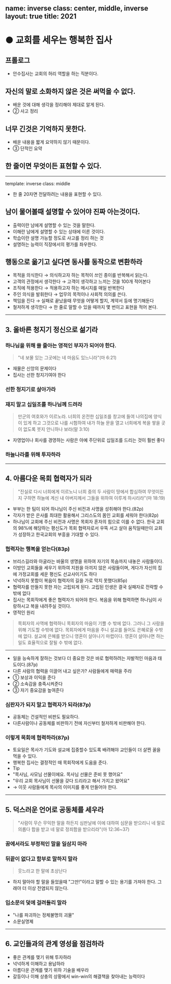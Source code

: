 name: inverse
class: center, middle, inverse
layout: true
title: 2021
---

# ● 교회를 세우는 행복한 집사

## 프롤로그

* 안수집사는 교회의 허리 역할을 하는 직분이다.

## 자신의 말로 소화하지 않은 것은 써먹을 수 없다.

* 배운 것에 대해 생각을 정리해야 제대로 알게 된다.
* ② 사고 정리

## 너무 긴것은 기억하지 못한다.

* 배운 내용을 짧게 요약하지 않기 때문이다.
* ③ 단적인 요약

## 한 줄이면 무엇이든 표현할 수 있다.

---

template: inverse
class: middle


* 한 줄 20자면 전달하려는 내용을 표현할 수 있다.

## 남이 물어볼때 설명할 수 있어야 진짜 아는것이다.

* 출력이란 남에게 설명할 수 있는 것을 말한다.
* 이해란 남에게 설명할 수 있는 상태에 이른 것이다.
* 학습이란 설명 가능할 정도로 사고를 정리 하는 것
* 설명하는 능력이 직장에서의 평가를 좌우한다.

## 행동으로 옮기고 싶다면 동사를 동작으로 변환하라

* 목적을 의식한다 → 의식하고자 하는 목적이 쓰인 종이를 반복해서 읽는다.
* 고객의 관정에서 생각한다 → 고객이 생각하고 느끼는 것을 100개 적어본다
* 조직에 적용한다 → 적용하고자 하는 메시지를 매일 반복한다
* 주인 의식을 발휘한다 → 업무의 목적이나 사회적 의의를 쓴다.
* 책임을 진다 → 실패로 끝났을때 무엇을 어떻게 할지, 계약서 등에 명기해둔다
* 철저하게 생각한다 → 한 줄로 말할 수 있을 때까지 몇 번이고 표현을 적어 본다.

---
  
## 3. 올바른 청지기 정신으로 섦기라

### 하나님을 위해 쓸 줄아는  영적인 부자가 되어야 한다.

> "네 보물 있는 그곳에는 네 마음도 있느니라"(마 6:21)

* 재물은 신앙의 문제이다
* 집사는 선한 청지기여야 한다

### 선한 청지기로 살아가라

### 재지 말고 십일조를 하나님께 드려라

> 만군의 여호와가 이르노라. 너희의 온전한 십일조를 창고에 들여 나의집에 양식이 있게 하고 그것으로 나를 시험하여 내가 하늘 문을 열고 너희에게 복을 쌓을 곳이 없도록 붓지 안니하나 보라(말 3:10)

* 자영업이나 회사를 경영하는 사람은 아예 주단위로 십일조를 드리는 것이 훨씬 좋다

### 하늘나라를 위해 투자하라

---

## 4. 아름다운 목회 협력자가 되라

> "진실로 다시 너희에게 이르노니 너희 중의 두 사람이 땅에서 합심하여 무엇이든지 구하면 하늘에 계신 내 아버지께서 그들을 위하여 이루게 하시리라"(마 18:19)

* 부부는 한 팀이 되어 하나님이 주신 비전과 사명을 성취해야 한다.(82p)
* 각자가 받은 은사를 최대한 활용해서 그리스도의 몸인 교회를 세워야 한다(82p)
* 하나님이 교회에 주신 비전과 사명은 목회자 혼자의 힘으로 이를 수 없다. 한국 교회의 98%에 해당하는 평신도가 목회 협력자로서 우뚝 서고 살아 움직일때만이 교회가 성장하고 한국교회의 부흥을 기대할 수 있다.

### 협력자는 행복을 얻는다(83p)

* 브리스길라와 아굴라는 바울의 생명을 위하여 자기의 목숨까지 내놓은 사람들이다.
* 이방인 교회들을 세우기 위하여 지원을 아끼지 않은 사람들이며, 게다가 자신의 집에 가정교회를 세운 평신도 선교사이기도 하다
* 넉넉하지 못함이 복음이 협력자의 길을 가로 막지 못했다(85p)
* 협력자를 만들지 못한 자는 고립되게 된다. 고립된 인생은 결국 실패자로 전략할 수밖에 없다
* 집사는 목회작에게 좋은 협력자가 되어야 한다. 복음을 위해 협력하면 하나님이 사랑하시고 복을 내려주실 것이다.
* 영적인 원리

> 목회자의 사역에 협력하니 목회자의 마음이 기쁠 수 밖에 없다. 그러니 그 사람을 위해 기도할 수밖에 없다.
> 목회자에게 마음을 주니 설교를 들어도 은혜로울 수밖에 없다.
> 설교에 은혜를 받으니 영혼이 살아나기 마렵이다.
> 영혼이 살아나면 하는 일도 효율적으로 잘될 수 밖에 없다.

---

* 일을 능숙하게 잘하는 것보다 더 중요한 것은 바로 협력하려는 자발적인 마음과 태도이다.(87p)
* 다른 사람의 협력을 이끌어 내고 싶은가? 사람들에게 매력을 주라
* ① 보상과 이익을 준다
* ② 소속감을 충족시켜준다
* ③ 자기 중요감을 높여준다

### 심판자가 되지 말고 협력자가 되라(87p)

* 공동체는 건설적인 비판도 필요하다.
* 다른사람이나 공동체를 비판하기 전에 자신부터 철저하게 비판해야 한다.

### 이렇게 목회에 협력하라(87p)

* 토요일은 목사가 기도와 설교에 집중할수 있도록 배려해야 교인들이 더 살찐 꼴을 먹을 수 있다.
* 행복한 집사는 결정적인 때 목회작에게 도움을 준다.
* Tip
* "목사님, 사모님 선물이에요. 목사님 선물은 준비 못 했어요"
* "우리 교회 목사님이 선물을 갖다 드리라고 해서 가지고 왔어요" 
* → 이웃 사람들에게 목사의 이미지를 좋게 만들어야 한다.

---

## 5. 덕스러운 언어로 공동체를 세우라

> "사람이 무슨 무익한 말을 하든지 심판날에 이에 대하여 심문을 받으리니 네 말로 의롭다 합을 받고 네 말로 정죄함을 받으리라"(마 12:36~37)

### 꿈에서라도 부정적인 말을 일삼지 마라

### 뒤끝이 없다고 함부로 말하지 말라

> 웃느라고 한 말에 초상난다

* 하지 말아야 할 말을 들었을때 "그만!"이라고 말할 수 있는 용기를 가져야 한다. 그래야 더 이상 전염되지 않는다.

### 입소문의 덫에 걸려들리 말라

* "나를 파괴하는 정체불명의 괴물"
* 소문실명졔

---

## 6. 교인들과의 관계 영성을 점검하라

* 좋은 관계를 맺기 위해 투자하라
* 넉넉하게 이해하고 용납하라
* 아름다운 관계를 맺기 위하 기술을 배우라
* 갈등이나 이해 상충의 상황에서 win-win의 해결책을 찾아내는 능력이다